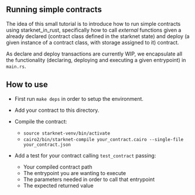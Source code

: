## Running simple contracts

The idea of this small tutorial is to introduce how to run simple contracts using starknet_in_rust, specifically how to call *external* functions given a already declared (contract class defined in the starknet state) and deploy (a given instance of a contract class, with storage assigned to it) contract.

As declare and deploy transactions are currently WIP, we encapsulate all the functionality (declaring, deploying and executing a given entrypoint) in ```main.rs```.

## How to use

- First run ```make deps``` in order to setup the environment.

- Add your contract to this directory. 

- Compile the contract:
    - ```source starknet-venv/bin/activate```
    - ```cairo2/bin/starknet-compile your_contract.cairo --single-file your_contract.json```

- Add a test for your contract calling ```test_contract``` passing:
    - Your compiled contract path
    - The entrypoint you are wanting to execute
    - The parameters needed in order to call that entrypoint
    - The expected returned value     
